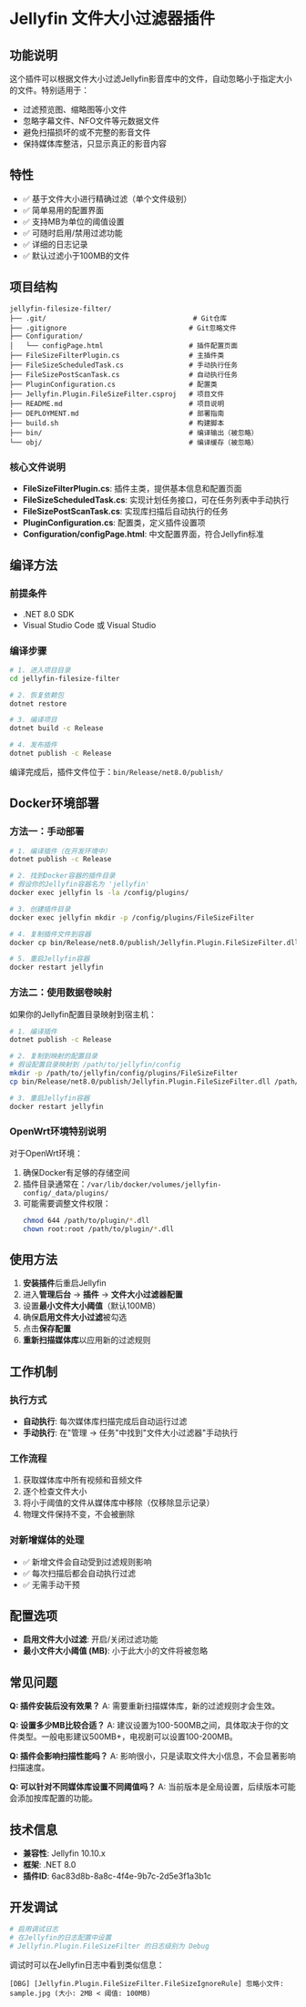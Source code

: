 # Jellyfin 文件大小过滤器插件

## 功能说明

这个插件可以根据文件大小过滤Jellyfin影音库中的文件，自动忽略小于指定大小的文件。特别适用于：

- 过滤预览图、缩略图等小文件
- 忽略字幕文件、NFO文件等元数据文件
- 避免扫描损坏的或不完整的影音文件
- 保持媒体库整洁，只显示真正的影音内容

## 特性

- ✅ 基于文件大小进行精确过滤（单个文件级别）
- ✅ 简单易用的配置界面
- ✅ 支持MB为单位的阈值设置
- ✅ 可随时启用/禁用过滤功能
- ✅ 详细的日志记录
- ✅ 默认过滤小于100MB的文件

## 项目结构

```
jellyfin-filesize-filter/
├── .git/                                    # Git仓库
├── .gitignore                              # Git忽略文件
├── Configuration/
│   └── configPage.html                     # 插件配置页面
├── FileSizeFilterPlugin.cs                 # 主插件类
├── FileSizeScheduledTask.cs                # 手动执行任务
├── FileSizePostScanTask.cs                 # 自动执行任务
├── PluginConfiguration.cs                  # 配置类
├── Jellyfin.Plugin.FileSizeFilter.csproj   # 项目文件
├── README.md                               # 项目说明
├── DEPLOYMENT.md                           # 部署指南
├── build.sh                                # 构建脚本
├── bin/                                    # 编译输出（被忽略）
└── obj/                                    # 编译缓存（被忽略）
```

### 核心文件说明

- **FileSizeFilterPlugin.cs**: 插件主类，提供基本信息和配置页面
- **FileSizeScheduledTask.cs**: 实现计划任务接口，可在任务列表中手动执行
- **FileSizePostScanTask.cs**: 实现库扫描后自动执行的任务
- **PluginConfiguration.cs**: 配置类，定义插件设置项
- **Configuration/configPage.html**: 中文配置界面，符合Jellyfin标准

## 编译方法

### 前提条件
- .NET 8.0 SDK
- Visual Studio Code 或 Visual Studio

### 编译步骤
```bash
# 1. 进入项目目录
cd jellyfin-filesize-filter

# 2. 恢复依赖包
dotnet restore

# 3. 编译项目
dotnet build -c Release

# 4. 发布插件
dotnet publish -c Release
```

编译完成后，插件文件位于：`bin/Release/net8.0/publish/`

## Docker环境部署

### 方法一：手动部署

```bash
# 1. 编译插件（在开发环境中）
dotnet publish -c Release

# 2. 找到Docker容器的插件目录
# 假设你的Jellyfin容器名为 'jellyfin'
docker exec jellyfin ls -la /config/plugins/

# 3. 创建插件目录
docker exec jellyfin mkdir -p /config/plugins/FileSizeFilter

# 4. 复制插件文件到容器
docker cp bin/Release/net8.0/publish/Jellyfin.Plugin.FileSizeFilter.dll jellyfin:/config/plugins/FileSizeFilter/

# 5. 重启Jellyfin容器
docker restart jellyfin
```

### 方法二：使用数据卷映射

如果你的Jellyfin配置目录映射到宿主机：

```bash
# 1. 编译插件
dotnet publish -c Release

# 2. 复制到映射的配置目录
# 假设配置目录映射到 /path/to/jellyfin/config
mkdir -p /path/to/jellyfin/config/plugins/FileSizeFilter
cp bin/Release/net8.0/publish/Jellyfin.Plugin.FileSizeFilter.dll /path/to/jellyfin/config/plugins/FileSizeFilter/

# 3. 重启Jellyfin容器
docker restart jellyfin
```

### OpenWrt环境特别说明

对于OpenWrt环境：

1. 确保Docker有足够的存储空间
2. 插件目录通常在：`/var/lib/docker/volumes/jellyfin-config/_data/plugins/`
3. 可能需要调整文件权限：
   ```bash
   chmod 644 /path/to/plugin/*.dll
   chown root:root /path/to/plugin/*.dll
   ```

## 使用方法

1. **安装插件**后重启Jellyfin
2. 进入**管理后台** → **插件** → **文件大小过滤器配置**
3. 设置**最小文件大小阈值**（默认100MB）
4. 确保**启用文件大小过滤**被勾选
5. 点击**保存配置**
6. **重新扫描媒体库**以应用新的过滤规则

## 工作机制

### 执行方式
- **自动执行**: 每次媒体库扫描完成后自动运行过滤
- **手动执行**: 在"管理 → 任务"中找到"文件大小过滤器"手动执行

### 工作流程
1. 获取媒体库中所有视频和音频文件
2. 逐个检查文件大小
3. 将小于阈值的文件从媒体库中移除（仅移除显示记录）
4. 物理文件保持不变，不会被删除

### 对新增媒体的处理
- ✅ 新增文件会自动受到过滤规则影响
- ✅ 每次扫描后都会自动执行过滤
- ✅ 无需手动干预

## 配置选项

- **启用文件大小过滤**: 开启/关闭过滤功能
- **最小文件大小阈值 (MB)**: 小于此大小的文件将被忽略

## 常见问题

**Q: 插件安装后没有效果？**
A: 需要重新扫描媒体库，新的过滤规则才会生效。

**Q: 设置多少MB比较合适？**
A: 建议设置为100-500MB之间，具体取决于你的文件类型。一般电影建议500MB+，电视剧可以设置100-200MB。

**Q: 插件会影响扫描性能吗？**
A: 影响很小，只是读取文件大小信息，不会显著影响扫描速度。

**Q: 可以针对不同媒体库设置不同阈值吗？**
A: 当前版本是全局设置，后续版本可能会添加按库配置的功能。

## 技术信息

- **兼容性**: Jellyfin 10.10.x
- **框架**: .NET 8.0
- **插件ID**: 6ac83d8b-8a8c-4f4e-9b7c-2d5e3f1a3b1c

## 开发调试

```bash
# 启用调试日志
# 在Jellyfin的日志配置中设置
# Jellyfin.Plugin.FileSizeFilter 的日志级别为 Debug
```

调试时可以在Jellyfin日志中看到类似信息：
```
[DBG] [Jellyfin.Plugin.FileSizeFilter.FileSizeIgnoreRule] 忽略小文件: sample.jpg (大小: 2MB < 阈值: 100MB)
``` 